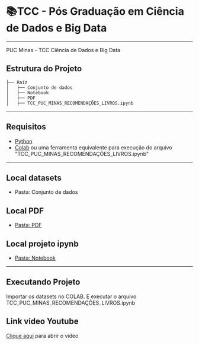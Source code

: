 # **📚TCC - Pós Graduação em Ciência de Dados e Big Data** 
---

PUC Minas - TCC Ciência de Dados e Big Data

## **Estrutura do Projeto**
   
    ├── Raíz    
    │   ├── Conjunto de dados
    │   ├── Notebook
    │   ├── PDF
    │   ├── TCC_PUC_MINAS_RECOMENDAÇÕES_LIVROS.ipynb

---
## **Requisitos**


*   [Python](https://www.python.org/)
*   [Colab](https://colab.research.google.com/) ou uma ferramenta equivalente para execução do arquivo "TCC_PUC_MINAS_RECOMENDAÇÕES_LIVROS.ipynb"


---
## **Local datasets**

*   Pasta: Conjunto de dados

## **Local PDF**


*   [Pasta: PDF](https://github.com/Tarcisioms23/TCC_RECOMENDAR_LIVROS/tree/main/PDF)

## **Local projeto ipynb**


*   [Pasta: Notebook](https://github.com/Tarcisioms23/TCC_RECOMENDAR_LIVROS/tree/main/Notebook)


---
## **Executando Projeto**
Importar os datasets no COLAB.
E executar o arquivo TCC_PUC_MINAS_RECOMENDAÇÕES_LIVROS.ipynb 

## **Link video Youtube**

[Clique aqui](https://www.youtube.com/watch?v=ugUZBTN-mAw&t=6s) para abrir o video
